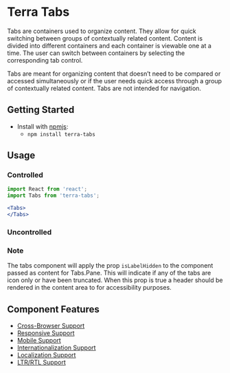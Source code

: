 # Terra Tabs

Tabs are containers used to organize content. They allow for quick switching between groups of contextually related content. Content is divided into different containers and each container is viewable one at a time. The user can switch between containers by selecting the corresponding tab control.

Tabs are meant for organizing content that doesn’t need to be compared or accessed simultaneously or if the user needs quick access through a group of contextually related content. Tabs are not intended for navigation.

## Getting Started

- Install with [npmjs](https://www.npmjs.com):
  - `npm install terra-tabs`

## Usage

### Controlled
```jsx
import React from 'react';
import Tabs from 'terra-tabs';

<Tabs>
</Tabs>
```

### Uncontrolled

### Note
The tabs component will apply the prop `isLabelHidden` to the component passed as content for Tabs.Pane. This will indicate if any of the tabs are icon only or have been truncated. When this prop is true a header should be rendered in the content area to for accessibility purposes.

## Component Features

 * [Cross-Browser Support](https://github.com/cerner/terra-core/wiki/Component-Features#cross-browser-support)
 * [Responsive Support](https://github.com/cerner/terra-core/wiki/Component-Features#responsive-support)
 * [Mobile Support](https://github.com/cerner/terra-core/wiki/Component-Features#mobile-support)
 * [Internationalization Support](https://github.com/cerner/terra-core/wiki/Component-Features#internationalization-i18n-support)
 * [Localization Support](https://github.com/cerner/terra-core/wiki/Component-Features#localization-support)
 * [LTR/RTL Support](https://github.com/cerner/terra-core/wiki/Component-Features#ltr--rtl-support)
